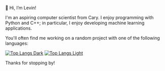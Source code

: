 👋 Hi, I’m Levin!

I'm an aspiring computer scientist from Cary. I enjoy programming with Python and C++; in particular, I enjoy developing machine learning applications.

You'll often find me working on a random project with one of the following languages:

[![Top Langs Dark](https://github-readme-stats-beryl-two.vercel.app/api/top-langs/?username=appleplectic&layout=pie&langs_count=10&theme=radical&border_color=3d444d&size_weight=0.5#gh-dark-mode-only)](https://github.com/appleplectic?tab=repositories#gh-dark-mode-only)
[![Top Langs Light](https://github-readme-stats-beryl-two.vercel.app/api/top-langs/?username=appleplectic&layout=pie&langs_count=10&theme=buefy&border_color=3d444d&size_weight=0.5#gh-light-mode-only)](https://github.com/appleplectic?tab=repositories#gh-light-mode-only)

Thanks for stopping by!
